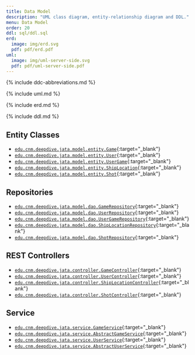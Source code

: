 ```yaml
---
title: Data Model
description: "UML class diagram, entity-relationship diagram and DDL."
menu: Data Model
order: 20
ddl: sql/ddl.sql
erd:
  image: img/erd.svg
  pdf: pdf/erd.pdf
uml:
  image: img/uml-server-side.svg
  pdf: pdf/uml-server-side.pdf
---
```


{% include ddc-abbreviations.md %}

{% include uml.md %}

{% include erd.md %}

{% include ddl.md %}

## Entity Classes
- [`edu.cnm.deepdive.jata.model.entity.Game`](https://github.com/ddc-java-17/jata-service/blob/main/src/main/java/edu/cnm/deepdive/jata/model/entity/Game.java){:target="_blank"}
- [`edu.cnm.deepdive.jata.model.entity.User`](https://github.com/ddc-java-17/jata-service/blob/main/src/main/java/edu/cnm/deepdive/jata/model/entity/User.java){:target="_blank"}
- [`edu.cnm.deepdive.jata.model.entity.UserGame`](https://github.com/ddc-java-17/jata-service/blob/main/src/main/java/edu/cnm/deepdive/jata/model/entity/UserGame.java){:target="_blank"}
- [`edu.cnm.deepdive.jata.model.entity.ShipLocation`](https://github.com/ddc-java-17/jata-service/blob/main/src/main/java/edu/cnm/deepdive/jata/model/entity/ShipLocation.java){:target="_blank"}
- [`edu.cnm.deepdive.jata.model.entity.Shot`](https://github.com/ddc-java-17/jata-service/blob/main/src/main/java/edu/cnm/deepdive/jata/model/entity/Shot.java){:target="_blank"}

## Repositories
- [`edu.cnm.deepdive.jata.model.dao.GameRepository`](https://github.com/ddc-java-17/jata-service/blob/main/src/main/java/edu/cnm/deepdive/jata/model/dao/GameRepository.java){:target="_blank"}
- [`edu.cnm.deepdive.jata.model.dao.UserRepository`](https://github.com/ddc-java-17/jata-service/blob/main/src/main/java/edu/cnm/deepdive/jata/model/dao/UserRepository.java){:target="_blank"}
- [`edu.cnm.deepdive.jata.model.dao.UserGameRepository`](https://github.com/ddc-java-17/jata-service/blob/main/src/main/java/edu/cnm/deepdive/jata/model/dao/UserGameRepository.java){:target="_blank"}
- [`edu.cnm.deepdive.jata.model.dao.ShipLocationRepository`](https://github.com/ddc-java-17/jata-service/blob/main/src/main/java/edu/cnm/deepdive/jata/model/dao/ShipLocationRepository.java){:target="_blank"}
- [`edu.cnm.deepdive.jata.model.dao.ShotRepository`](https://github.com/ddc-java-17/jata-service/blob/main/src/main/java/edu/cnm/deepdive/jata/model/dao/ShotRepository.java){:target="_blank"}


## REST Controllers
- [`edu.cnm.deepdive.jata.controller.GameController`](https://github.com/ddc-java-17/jata-service/blob/main/src/main/java/edu/cnm/deepdive/jata/controller/GameController.java){:target="_blank"}
- [`edu.cnm.deepdive.jata.controller.UserController`](https://github.com/ddc-java-17/jata-service/blob/main/src/main/java/edu/cnm/deepdive/jata/controller/UserController.java){:target="_blank"}
- [`edu.cnm.deepdive.jata.controller.ShipLocationController`](https://github.com/ddc-java-17/jata-service/blob/main/src/main/java/edu/cnm/deepdive/jata/controller/ShipLocationController.java){:target="_blank"}
- [`edu.cnm.deepdive.jata.controller.ShotController`](https://github.com/ddc-java-17/jata-service/blob/main/src/main/java/edu/cnm/deepdive/jata/controller/ShotController.java){:target="_blank"}

## Service
- [`edu.cnm.deepdive.jata.service.GameService`](https://github.com/ddc-java-17/jata-service/blob/main/src/main/java/edu/cnm/deepdive/jata/service/GameService.java){:target="_blank"}
- [`edu.cnm.deepdive.jata.service.AbstractGameService`](https://github.com/ddc-java-17/jata-service/blob/main/src/main/java/edu/cnm/deepdive/jata/service/AbstractGameService.java){:target="_blank"}
- [`edu.cnm.deepdive.jata.service.UserService`](https://github.com/ddc-java-17/jata-service/blob/main/src/main/java/edu/cnm/deepdive/jata/service/UserService.java){:target="_blank"}
- [`edu.cnm.deepdive.jata.service.AbstractUserService`](https://github.com/ddc-java-17/jata-service/blob/main/src/main/java/edu/cnm/deepdive/jata/service/AbstractUserService.java){:target="_blank"}
